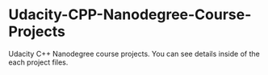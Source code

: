 # Udacity-CPP-Nanodegree-Course-Projects

Udacity C++ Nanodegree course projects. You can see details inside of the each project files.
